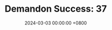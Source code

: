 ---
title: "Demandon Success: 37"
date: 2024-03-03 00:00:00 +0800
categories: [Blogging]
tag: [Blogging]
image: https://pbs.twimg.com/media/GHKynCmWwAAOwFR?format=jpg&name=large
---